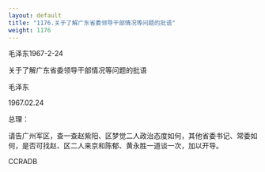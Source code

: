```yaml
---
layout: default
title: "1176.关于了解广东省委领导干部情况等问题的批语"
weight: 1176
---
```


毛泽东1967-2-24

关于了解广东省委领导干部情况等问题的批语

毛泽东

1967.02.24

总理：

请告广州军区，查一查赵紫阳、区梦觉二人政治态度如何，其他省委书记、常委如何，是否可找赵、区二人来京和陈郁、黄永胜一道谈一次，加以开导。

CCRADB

